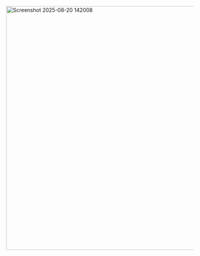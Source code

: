 <img width="708" height="657" alt="Screenshot 2025-08-20 142008" src="https://github.com/user-attachments/assets/a53f46b1-4d53-4413-b3e9-693582591c6e" />
